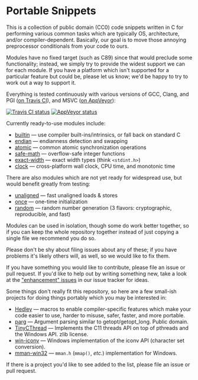 # Portable Snippets

This is a collection of public domain (CC0) code snippets written in C
for performing various common tasks which are typically OS,
architecture, and/or compiler-dependent.  Basically, our goal is to
move those annoying preprocessor conditionals from your code to ours.

Modules have no fixed target (such as C89) since that would preclude
some functionality; instead, we simply try to provide the widest
support we can for each module.  If you have a platform which isn't
supported for a particular feature but could be, please let us know;
we'd be happy to try to work out a way to support it.

Everything is tested continuously with various versions of GCC, Clang,
and PGI ([on Travis
CI](https://travis-ci.org/nemequ/portable-snippets)), and MSVC ([on
AppVeyor](https://ci.appveyor.com/project/quixdb/portable-snippets)):

[![Travis CI status](https://travis-ci.org/nemequ/portable-snippets.svg?branch=master)](https://travis-ci.org/nemequ/portable-snippets) [![AppVeyor status](https://ci.appveyor.com/api/projects/status/quoq2hwes530p29w/branch/master?svg=true)](https://ci.appveyor.com/project/quixdb/portable-snippets/branch/master)

Currently ready-to-use modules include:

 * [builtin](https://github.com/nemequ/portable-snippets/tree/master/builtin) —
   use compiler built-ins/intrinsics, or fall back on standard C
 * [endian](https://github.com/nemequ/portable-snippets/tree/master/endian) —
   endianness detection and swapping
 * [atomic](https://github.com/nemequ/portable-snippets/tree/master/atomic) —
   common atomic synchronization operations
 * [safe-math](https://github.com/nemequ/portable-snippets/tree/master/safe-math) —
   overflow-safe integer functions
 * [exact-width](https://github.com/nemequ/portable-snippets/tree/master/exact-width) —
   exact width types (think `<stdint.h>`)
 * [clock](https://github.com/nemequ/portable-snippets/tree/master/clock) —
   cross-platform wall clock, CPU time, and monotonic time

There are also modules which are not yet ready for widespread use, but
would benefit greatly from testing:

 * [unaligned](https://github.com/nemequ/portable-snippets/tree/master/unaligned) —
   fast unaligned loads & stores
 * [once](https://github.com/nemequ/portable-snippets/tree/master/once) —
   one-time initialization
 * [random](https://github.com/nemequ/portable-snippets/tree/master/random) —
   random number generation (3 flavors: cryptographic, reproducible, and fast)

Modules can be used in isolation, though some do work better together,
so if you can keep the whole repository together instead of just
copying a single file we recommend you do so.

Please don't be shy about filing issues about any of these; if you
have problems it's likely others will, as well, so we would like to
fix them.

If you have something you would like to contribute, please file an
issue or pull request.  If you'd like to help out by writing something
new, take a look at the ["enhancement"
issues](https://github.com/nemequ/portable-snippets/issues?q=is%3Aissue+is%3Aopen+label%3Aenhancement)
in our issue tracker for ideas.

Some things don't really fit this repository, so here are a few
small-ish projects for doing things portably which you may be
interested in:

 * [Hedley](https://nemequ.github.io/hedley/) — macros to enable
   compiler-specific features which make your code easier to use,
   harder to misuse, safer, faster, and more portable.
 * [parg](https://github.com/jibsen/parg) —
   Argument parsing similar to getopt/getopt_long.  Public domain.
 * [TinyCThread](https://tinycthread.github.io/) — Implements the C11
   threads API on top of pthreads and the Windows API.  zlib license.
 * [win-iconv](https://github.com/win-iconv/win-iconv) — Windows
   implementation of the iconv API (character set conversion).
 * [mman-win32](https://github.com/witwall/mman-win32) — `mman.h`
   (`mmap()`, *etc.*) implementation for Windows.

If there is a project you'd like to see added to the list, please file
an issue or pull request.

